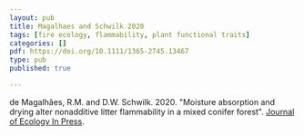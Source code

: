 ```yaml
---
layout: pub
title: Magalhaes and Schwilk 2020
tags: [fire ecology, flammability, plant functional traits]
categories: []
pdf: https://doi.org/10.1111/1365-2745.13467
type: pub
published: true

---
```

de Magalhães, R.M. and D.W. Schwilk. 2020. "Moisture absorption and drying alter nonadditive litter flammability in a mixed conifer forest". [Journal of Ecology In Press]( https://doi.org/10.1111/1365-2745.13467).



